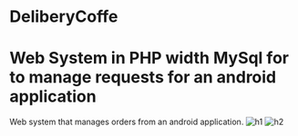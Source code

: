 # DeliberyCoffe
# Web System in PHP width MySql for to manage requests for an android application
Web system that manages orders from an android application.
![h1](https://user-images.githubusercontent.com/63974005/82273314-ce85fc00-9942-11ea-9ac7-17c404515a5b.png)
![h2](https://user-images.githubusercontent.com/63974005/82273307-cb8b0b80-9942-11ea-9900-b1b20f00beb1.png)
